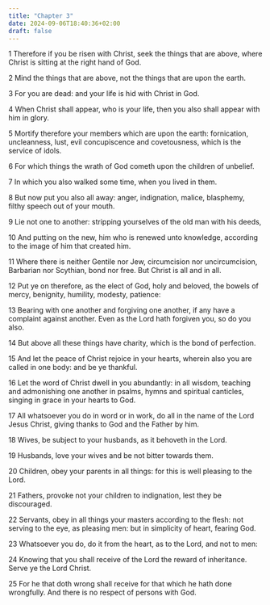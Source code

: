 ```yaml
---
title: "Chapter 3"
date: 2024-09-06T18:40:36+02:00
draft: false
---
```




1 Therefore if you be risen with Christ, seek the things that are above, where Christ is sitting at the right hand of God.

2 Mind the things that are above, not the things that are upon the earth.

3 For you are dead: and your life is hid with Christ in God.

4 When Christ shall appear, who is your life, then you also shall appear with him in glory.

5 Mortify therefore your members which are upon the earth: fornication, uncleanness, lust, evil concupiscence and covetousness, which is the service of idols.

6 For which things the wrath of God cometh upon the children of unbelief.

7 In which you also walked some time, when you lived in them.

8 But now put you also all away: anger, indignation, malice, blasphemy, filthy speech out of your mouth.

9 Lie not one to another: stripping yourselves of the old man with his deeds,

10 And putting on the new, him who is renewed unto knowledge, according to the image of him that created him.

11 Where there is neither Gentile nor Jew, circumcision nor uncircumcision, Barbarian nor Scythian, bond nor free. But Christ is all and in all.

12 Put ye on therefore, as the elect of God, holy and beloved, the bowels of mercy, benignity, humility, modesty, patience:

13 Bearing with one another and forgiving one another, if any have a complaint against another. Even as the Lord hath forgiven you, so do you also.

14 But above all these things have charity, which is the bond of perfection.

15 And let the peace of Christ rejoice in your hearts, wherein also you are called in one body: and be ye thankful.

16 Let the word of Christ dwell in you abundantly: in all wisdom, teaching and admonishing one another in psalms, hymns and spiritual canticles, singing in grace in your hearts to God.

17 All whatsoever you do in word or in work, do all in the name of the Lord Jesus Christ, giving thanks to God and the Father by him.

18 Wives, be subject to your husbands, as it behoveth in the Lord.

19 Husbands, love your wives and be not bitter towards them.

20 Children, obey your parents in all things: for this is well pleasing to the Lord.

21 Fathers, provoke not your children to indignation, lest they be discouraged.

22 Servants, obey in all things your masters according to the flesh: not serving to the eye, as pleasing men: but in simplicity of heart, fearing God.

23 Whatsoever you do, do it from the heart, as to the Lord, and not to men:

24 Knowing that you shall receive of the Lord the reward of inheritance. Serve ye the Lord Christ.

25 For he that doth wrong shall receive for that which he hath done wrongfully. And there is no respect of persons with God.

